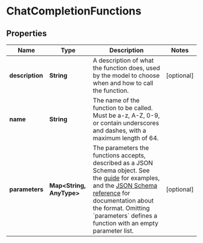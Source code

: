 

# ChatCompletionFunctions


## Properties

Name | Type | Description | Notes
------------ | ------------- | ------------- | -------------
**description** | **String** | A description of what the function does, used by the model to choose when and how to call the function. |  [optional]
**name** | **String** | The name of the function to be called. Must be a-z, A-Z, 0-9, or contain underscores and dashes, with a maximum length of 64. | 
**parameters** | **Map&lt;String, AnyType&gt;** | The parameters the functions accepts, described as a JSON Schema object. See the [guide](/docs/guides/text-generation/function-calling) for examples, and the [JSON Schema reference](https://json-schema.org/understanding-json-schema/) for documentation about the format.   Omitting &#x60;parameters&#x60; defines a function with an empty parameter list. |  [optional]



